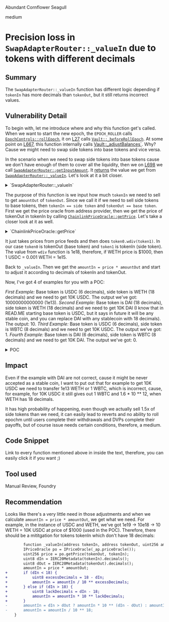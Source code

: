 Abundant Cornflower Seagull

medium

# Precision loss in `SwapAdapterRouter::_valueIn` due to tokens with different decimals

## Summary
The `SwapAdapterRouter::_valueIn` function has different logic depending if `tokenIn` has more decimals than `tokenOut`, but it still returns incorrect values.

## Vulnerability Detail
To begin with, let me introduce where and why this function get's called. When we want to start the new epoch, the `EPOCH_ROLLER` calls [`EpochControls::rollEpoch`](https://github.com/sherlock-audit/2024-02-smilee-finance/blob/3241f1bf0c8e951a41dd2e51997f64ef3ec017bd/smilee-v2-contracts/src/EpochControls.sol#L24), it on [L27](https://github.com/sherlock-audit/2024-02-smilee-finance/blob/3241f1bf0c8e951a41dd2e51997f64ef3ec017bd/smilee-v2-contracts/src/EpochControls.sol#L27) calls [`Vault::_beforeRollEpoch`](https://github.com/sherlock-audit/2024-02-smilee-finance/blob/3241f1bf0c8e951a41dd2e51997f64ef3ec017bd/smilee-v2-contracts/src/Vault.sol#L588). At some point on [L667](https://github.com/sherlock-audit/2024-02-smilee-finance/blob/3241f1bf0c8e951a41dd2e51997f64ef3ec017bd/smilee-v2-contracts/src/Vault.sol#L667), this function internally calls [Vault::_adjustBalances`](https://github.com/sherlock-audit/2024-02-smilee-finance/blob/3241f1bf0c8e951a41dd2e51997f64ef3ec017bd/smilee-v2-contracts/src/Vault.sol#L685). Why? Cause we might need to swap side tokens into base tokens and vice versa.

In the scenario when we need to swap side tokens into base tokens cause we don't have enough of them to cover all the liquidity, then we on [L698](https://github.com/sherlock-audit/2024-02-smilee-finance/blob/3241f1bf0c8e951a41dd2e51997f64ef3ec017bd/smilee-v2-contracts/src/Vault.sol#L698) we call [`SwapAdapterRouter:;getInputAmount`](https://github.com/sherlock-audit/2024-02-smilee-finance/blob/3241f1bf0c8e951a41dd2e51997f64ef3ec017bd/smilee-v2-contracts/src/providers/SwapAdapterRouter.sol#L130). It [returns](https://github.com/sherlock-audit/2024-02-smilee-finance/blob/3241f1bf0c8e951a41dd2e51997f64ef3ec017bd/smilee-v2-contracts/src/providers/SwapAdapterRouter.sol#L137) the value we get from [`SwapAdapterRouter::_valueIn`](https://github.com/sherlock-audit/2024-02-smilee-finance/blob/3241f1bf0c8e951a41dd2e51997f64ef3ec017bd/smilee-v2-contracts/src/providers/SwapAdapterRouter.sol#L251). Let's look at it a bit closer.

<details>
<summary>`SwapAdapterRouter::_valueIn`</summary>

```javascript
    function _valueIn(address tokenIn, address tokenOut, uint256 amountOut) private view returns (uint256 amountIn) {
        IPriceOracle po = IPriceOracle(_ap.priceOracle());
        uint256 price = po.getPrice(tokenOut, tokenIn);
        uint8 dIn = IERC20Metadata(tokenIn).decimals();
        uint8 dOut = IERC20Metadata(tokenOut).decimals();
        amountIn = price * amountOut;
        amountIn = dIn > dOut ? amountIn * 10 ** (dIn - dOut) : amountIn / 10 ** (dOut - dIn);
        amountIn = amountIn / 10 ** 18;
    }
```

</details>

The purpose of this function is we input how much `tokenIn` we need to sell to get `amountOut` of `tokenOut`. Since we call it if we need to sell side tokens to base tokens, then `tokenIn == side token` and `tokenOut == base token`.
First we get the price oracle from address provider, then we get the price of tokenOut in tokenIn by calling [`ChainlinkPriceOracle::getPrice`](https://github.com/sherlock-audit/2024-02-smilee-finance/blob/3241f1bf0c8e951a41dd2e51997f64ef3ec017bd/smilee-v2-contracts/src/providers/chainlink/ChainlinkPriceOracle.sol#L128). Let's take a closer look at it as well.

<details>
<summary>`ChainlinkPriceOracle::getPrice`</summary>

```javascript
    function getPrice(address token0, address token1) external view returns (uint256) {
        // NOTE: both prices are expected to be in the same reference currency (e.g. USD)
        uint256 token0Price = getTokenPrice(token0);
        uint256 token1Price = getTokenPrice(token1);

        if (token1Price == 0) {
            revert PriceZero();
        }

        return token0Price.wdiv(token1Price);
    }
```

</details>

It just takes prices from price feeds and then does `token0.wdiv(token1)`. In our case `token0` is tokenOut (base token) and `token1` is tokenIn (side token). The value from `wdiv` function is 1e18, therefore, if WETH price is $1000, then 1 USDC = 0.001 WETH = 1e15.

Back to `_valueIn`. Then we get the `amountIn = price * amountOut` and start to adjust it according to decimals of tokenIn and tokenOut.

Now, I've got 4 of examples for you with a POC:

*First Example:* Base token is USDC (6 decimals), side token is WETH (18 decimals) and we need to get 10K USDC. The output we've got: 10000000000000 (1e13).
*Second Example:* Base token is DAI (18 decimals), side token is WETH (18 decimals) and we need to get 10K DAI (I know that in READ.ME starting base token is USDC, but it says in future it will be any stable coin, and you can replace DAI with any stablecoin with 18 decimals). The output: 10.
*Third Example:* Base token is USDC (6 decimals), side token is WBTC (8 decimals) and we need to get 10K USDC. The output we've got: 1.
*Fourth Example:* Base token is DAI (6 decimals), side token is WBTC (8 decimals) and we need to get 10K DAI. The output we've got: 0.

<details>
<summary>POC</summary>
Just insert it a new file in test folder:

```javascript
//SPDX-License-Identifier: MIT

pragma solidity ^0.8.15;

import {Test, console} from "forge-std/Test.sol";
import {AmountsMath} from "../src/lib/AmountsMath.sol";

contract AuditPrecisionTest is Test {
    // Used by Chanilink
    using AmountsMath for uint256;

    uint256 public WETHPrice = 1000e8; //Chainlink WETH price = 1000.00000000 USD
    uint256 public USDCPrice = 1e8; // Chainlink USDC price = 1.00000000 USD
    uint256 public WBTCPrice = 10000e8; // Chainlink WBTC price = 10,000.00000000 USD
    uint256 public DAIPrice = 1e8; // Chainlink DAI price = 1.00000000 USD

    uint8 public USDCDecimals = 6;
    uint8 public WETHDecimals = 18;
    uint8 public DAIDecimals = 18;
    uint8 public WBTCDecimals = 6;

    uint256 public amountOutUSDC10K = 10000; // We need 10k USDC
    uint256 public amountOutUSDC1K = 1000; // We need 10k USDC
    uint256 public amoutnOutUSDC1 = 1; // We need only 1 USDC

    uint256 public amountOutDAI10K = 10000; // We need 10k DAI
    uint256 public amountOutDAI1K = 1000; // We need 10k DAI
    uint256 public amoutnOutDAI1 = 1; // We need only 1 DAI

    function setUp() public {}

    /////////////// ETH PRICES ///////////////

    function testUSDCAmountInForWETH() public view {
        // Get the price of USDC in WETH (price of tokenOut in tokenIn).
        // This is what's returned from ChanlinkPriceOracle::getPrice
        uint256 usdcToWethPrice = USDCPrice.wdiv(WETHPrice);
        console.log("1 USDC = ",usdcToWethPrice, "WETH");
        // 1,000,000,000,000,000 -> 1e15

        // Get how much WETH we need to pay to get 10K USDC (amountOut)
        uint256 amountInWETH = usdcToWethPrice * amountOutUSDC10K;
        console.log("To get 10K USDC, we need to pay", amountInWETH, "WETH");
        // 10,000,000,000,000,000,000 -> 1e19 -> 10e18 -> 10 WETH
        

        // Continue calculating amountIn, since WETH (tokenIn) has 18 decimals and USDC (tokenOut) has only 6,
        // Then we use formula amountIn * 10 ** (dIn - dOut)
        amountInWETH = amountInWETH * 10 ** (WETHDecimals - USDCDecimals);
        console.log("amountInWETH for USDC =", amountInWETH);
        // 10,000,000,000,000,000,000,000,000,000,000 -> 1e31

        amountInWETH = amountInWETH / 10 ** 18;
        console.log("final amountIn for USDC =", amountInWETH);
        // 10,000,000,000,000 -> 1e13
    }

    function testDAIAmountInForWETH() public view {
        // Get the price of DAI in WETH (price of tokenOut in tokenIn).
        // This is what's returned from ChanlinkPriceOracle::getPrice
        uint256 daiToWethPrice = DAIPrice.wdiv(WETHPrice);
        console.log("1 DAI = ",daiToWethPrice, "WETH");
        // 1,000,000,000,000,000 -> 1e15

        // Get how much WETH we need to pay to get 10K DAI (amountOut)
        uint256 amountInWETH = daiToWethPrice * amountOutDAI10K;
        console.log("To get 10K DAI, we need to pay", amountInWETH, "WETH");
        // 10,000,000,000,000,000,000 -> 1e19 -> 10e18 -> 10 WETH
        
        // Continue calculating amountIn, since WETH (tokenIn) has 18 decimals and DAI (tokenOut) has 18,
        // Then dIn > dOut is not true (decimals for tokenIn and tokenOut respectively), then we use formula amountIn / 10 ** (dOut - dIn)
        amountInWETH = amountInWETH / 10 ** (DAIDecimals - WETHDecimals);
        console.log("amountInWETH for DAI =", amountInWETH);
        // 10,000,000,000,000,000,000 -> 1e19 -> 10e18 -> 10 WETH
        
        amountInWETH = amountInWETH / 10 ** 18;
        console.log("final amountIn for DAI =", amountInWETH);
        // 10 WETH
    }

    /////////////// WBTC PRICES ///////////////

    function testUSDCAmountInForWBTC() public view {
        // Get the price of USDC in WBTC (price of tokenOut in tokenIn).
        // This is what's returned from ChanlinkPriceOracle::getPrice
        uint256 usdcToWBTCPrice = USDCPrice.wdiv(WBTCPrice);
        console.log("1 USDC = ",usdcToWBTCPrice, "WBTC");
        // 100,000,000,000,000 -> 1e14 (0.0001 WBTC = 1 USDC)

        // Get how much WBTC we need to pay to get 10K USDC (amountOut)
        uint256 amountInWBTC = usdcToWBTCPrice * amountOutUSDC10K;
        console.log("To get 10K USDC, we need to pay", amountInWBTC, "WBTC");
        // 1,000,000,000,000,000,000 -> 1e18
        

        // Continue calculating amountIn, since WBTC (tokenIn) has 8 decimals and USDC (tokenOut) has only 6,
        // Then we use formula amountIn * 10 ** (dIn - dOut)
        amountInWBTC = amountInWBTC * 10 ** (WBTCDecimals - USDCDecimals);
        console.log("amountInWBTC for USDC =", amountInWBTC);
        // 1,000,000,000,000,000,000 -> 1e18

        amountInWBTC = amountInWBTC / 10 ** 18;
        console.log("final amountIn for USDC =", amountInWBTC);
        // 1 WBTC
    }

    function testDAIAmountInForWBTC() public view {
        // Get the price of DAI in WBTC (price of tokenOut in tokenIn).
        // This is what's returned from ChanlinkPriceOracle::getPrice
        uint256 daiToWBTCPrice = DAIPrice.wdiv(WBTCPrice);
        console.log("1 DAI = ",daiToWBTCPrice, "WBTC");
        // 100,000,000,000,000 -> 1e14 (0.0001 WBTC for 1 DAI)

        // Get how much WBTC we need to pay to get 10K DAI (amountOut)
        uint256 amountInWBTC = daiToWBTCPrice * amountOutDAI10K;
        console.log("To get 10K DAI, we need to pay", amountInWBTC, "WBTC");
        // 1,000,000,000,000,000,000 -> 1e18
        
        // Continue calculating amountIn, since WBTC (tokenIn) has 8 decimals and DAI (tokenOut) has 18,
        // Then dIn > dOut is not true (decimals for tokenIn and tokenOut respectively), then we use formula amountIn / 10 ** (dOut - dIn)
        amountInWBTC = amountInWBTC / 10 ** (DAIDecimals - WBTCDecimals);
        console.log("amountInWBTC for DAI =", amountInWBTC);
        // 1,000,000

        amountInWBTC = amountInWBTC / 10 ** 18;
        console.log("final amountIn for DAI =", amountInWBTC);
        // 0
    }
```

</details>

## Impact
Even if the example with DAI are not correct, cause it might be never accepted as a stable coin, I want to put out that for example to get 10K USDC we need to transfer 1e13 WETH or 1 WBTC, which is incorrect, cause, for example, for 10K USDC it still gives out 1 WBTC and 1.6 * 10 ** 12, when WETH has 18 decimals.

It has high probability of happening, even though we actually sell 1.5x of side tokens than we need, it can easily lead to reverts and no ability to roll epochm until users complete their withdrawals and DVPs complete their payoffs, but of course issue needs certain conditions, therefore, a medium.

## Code Snippet
Link to every function mentioned above in inside the text, therefore, you can easily click it if you want ;)

## Tool used

Manual Review, Foundry

## Recommendation
Looks like there's a very little need in those adjustments and when we calculate `amountIn = price * amountOut`, we get what we need. For example, in the instance of USDC and WETH, we've got 1e19 -> 10e18 -> 10 WETH = 10K USDC at price of $1000 (used in the POC). Therefore, there should be a mititgation for tokens tokenIn which don't have 18 decimals:

```diff
        function _valueIn(address tokenIn, address tokenOut, uint256 amountOut) private view returns (uint256 amountIn) {
        IPriceOracle po = IPriceOracle(_ap.priceOracle());
        uint256 price = po.getPrice(tokenOut, tokenIn);
        uint8 dIn = IERC20Metadata(tokenIn).decimals();
        uint8 dOut = IERC20Metadata(tokenOut).decimals();
        amountIn = price * amountOut;
+       if (dIn < 18) {
+           uint8 excessDecimals = 18 - dIn;
+           amountIn = amountIn / 10 ** excessDecimals; 
+       } else if (dIn > 18) {
+           uint8 lackDecimals = dIn - 18;
+           amountIn = amountIn * 10 ** lackDecimals;
+       }
-       amountIn = dIn > dOut ? amountIn * 10 ** (dIn - dOut) : amountIn / 10 ** (dOut - dIn);
-       amountIn = amountIn / 10 ** 18;
    }
```
